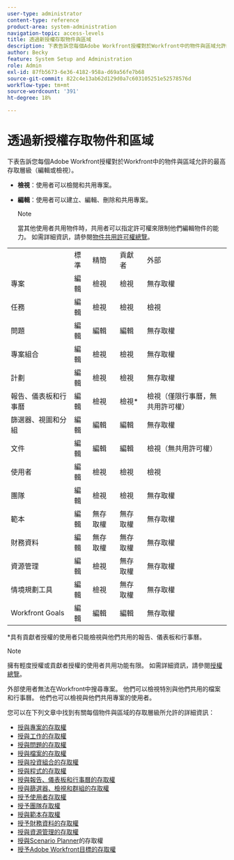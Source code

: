 ```yaml
---
user-type: administrator
content-type: reference
product-area: system-administration
navigation-topic: access-levels
title: 透過新授權存取物件與區域
description: 下表告訴您每個Adobe Workfront授權對於Workfront中的物件與區域允許的最高存取層級（編輯或檢視）。
author: Becky
feature: System Setup and Administration
role: Admin
exl-id: 87fb5673-6e36-4182-958a-d69a56fe7b68
source-git-commit: 822c4e13ab62d129d0a7c603105251e52578576d
workflow-type: tm+mt
source-wordcount: '391'
ht-degree: 18%

---
```


# 透過新授權存取物件和區域

<!-- Audited: 2/2024 -->

下表告訴您每個Adobe Workfront授權對於Workfront中的物件與區域允許的最高存取層級（編輯或檢視）。

* **檢視**：使用者可以檢閱和共用專案。
* **編輯**：使用者可以建立、編輯、刪除和共用專案。

  >[!NOTE]
  >
  >當其他使用者共用物件時，共用者可以指定許可權來限制他們編輯物件的能力。 如需詳細資訊，請參閱[物件共用許可權總覽](../../../workfront-basics/grant-and-request-access-to-objects/sharing-permissions-on-objects-overview.md)。

<table style="table-layout:auto">
    <tr>
        <td></td>
        <td>標準</td>
        <td>精簡</td>
        <td>貢獻者</td>
        <td>外部</td>
    </tr>
    <tr>
        <td>專案</td>
        <td>編輯</td>
        <td>檢視</td>
        <td>檢視</td>
        <td>無存取權</td>
    </tr>
    <tr>
        <td>任務</td>
        <td>編輯</td>
        <td>檢視</td>
        <td>檢視</td>
        <td>檢視</td>
    </tr>
    <tr>
        <td>問題</td>
        <td>編輯</td>
        <td>編輯</td>
        <td>編輯</td>
        <td>無存取權</td>
    </tr>
    <tr>
        <td>專案組合</td>
        <td>編輯</td>
        <td>檢視</td>
        <td>檢視</td>
        <td>無存取權</td>
    </tr>
    <tr>
        <td>計劃</td>
        <td>編輯</td>
        <td>檢視</td>
        <td>檢視</td>
        <td>無存取權</td>
    </tr>
    <tr>
        <td>報告、儀表板和行事曆</td>
        <td>編輯</td>
        <td>檢視</td>
        <td>檢視*</td>
        <td>檢視（僅限行事曆，無共用許可權）</td>
    </tr>
    <tr>
        <td>篩選器、視圖和分組</td>
        <td>編輯</td>
        <td>編輯</td>
        <td>編輯</td>
        <td>無存取權</td>
    </tr>
    <tr>
        <td>文件</td>
        <td>編輯</td>
        <td>編輯</td>
        <td>編輯</td>
        <td>檢視（無共用許可權）</td>
    </tr>
    <tr>
        <td>使用者</td>
        <td>編輯</td>
        <td>檢視</td>
        <td>檢視</td>
        <td>檢視</td>
    </tr>
    <tr>
        <td>團隊</td>
        <td>編輯</td>
        <td>檢視</td>
        <td>檢視</td>
        <td>無存取權</td>
    </tr>
    <tr>
        <td>範本</td>
        <td>編輯</td>
        <td>無存取權</td>
        <td>無存取權</td>
        <td>無存取權</td>
    </tr>
    <tr>
        <td>財務資料</td>
        <td>編輯</td>
        <td>無存取權</td>
        <td>無存取權</td>
        <td>無存取權</td>
    </tr>
    <tr>
        <td>資源管理</td>
        <td>編輯</td>
        <td>檢視</td>
        <td>無存取權</td>
        <td>無存取權</td>
    </tr>
    <tr>
        <td>情境規劃工具</td>
        <td>編輯</td>
        <td>檢視</td>
        <td>無存取權</td>
        <td>無存取權</td>
    </tr>
    <tr>
        <td>Workfront Goals</td>
        <td>編輯</td>
        <td>編輯</td>
        <td>編輯</td>
        <td>無存取權</td>
    </tr>
</table>

&#42;具有貢獻者授權的使用者只能檢視與他們共用的報告、儀表板和行事曆。

>[!NOTE]
>
>擁有輕度授權或貢獻者授權的使用者共用功能有限。 如需詳細資訊，請參閱[授權總覽](/help/quicksilver/administration-and-setup/add-users/how-access-levels-work/licenses-overview.md)。
>
>外部使用者無法在Workfront中搜尋專案。 他們可以檢視特別與他們共用的檔案和行事曆。 他們也可以檢視與他們共用專案的使用者。

您可以在下列文章中找到有關每個物件與區域的存取層級所允許的詳細資訊：

* [授與專案的存取權](../../../administration-and-setup/add-users/configure-and-grant-access/grant-access-projects.md)
* [授與工作的存取權](../../../administration-and-setup/add-users/configure-and-grant-access/grant-access-tasks.md)
* [授與問題的存取權](../../../administration-and-setup/add-users/configure-and-grant-access/grant-access-issues.md)
* [授與檔案的存取權](../../../administration-and-setup/add-users/configure-and-grant-access/grant-access-documents.md)
* [授與投資組合的存取權](../../../administration-and-setup/add-users/configure-and-grant-access/grant-access-portfolios.md)
* [授與程式的存取權](../../../administration-and-setup/add-users/configure-and-grant-access/grant-access-programs.md)
* [授與報告、儀表板和行事曆的存取權](../../../administration-and-setup/add-users/configure-and-grant-access/grant-access-reports-dashboards-calendars.md)
* [授與篩選器、檢視和群組的存取權](../../../administration-and-setup/add-users/configure-and-grant-access/grant-access-fvg.md)
* [授予使用者存取權](../../../administration-and-setup/add-users/configure-and-grant-access/grant-access-other-users.md)
* [授予團隊存取權](../../../administration-and-setup/add-users/configure-and-grant-access/grant-access-teams.md)
* [授與範本存取權](../../../administration-and-setup/add-users/configure-and-grant-access/grant-access-templates.md)
* [授予財務資料的存取權](../../../administration-and-setup/add-users/configure-and-grant-access/grant-access-financial.md)
* [授與資源管理的存取權](../../../administration-and-setup/add-users/configure-and-grant-access/grant-access-resource-management.md)
* [授與Scenario Planner](../../../administration-and-setup/add-users/configure-and-grant-access/grant-access-sp.md)的存取權
* [授予Adobe Workfront目標的存取權](../../../administration-and-setup/add-users/configure-and-grant-access/grant-access-goals.md)
